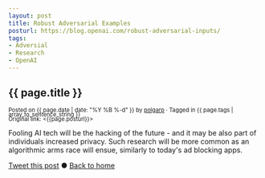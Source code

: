 ```yaml
---
layout: post
title: Robust Adversarial Examples
posturl: https://blog.openai.com/robust-adversarial-inputs/
tags: 
- Adversial
- Research
- OpenAI
---
```


## {{ page.title }}
<span style="font-size: 0.8em; line-height: 0.8em">Posted on {{ page.date | date: "%Y %B %-d" }} by <a href="https://twitter.com/polgarp">polgarp</a> &middot; Tagged in {{ page.tags | array_to_sentence_string }}</span>  
<span style="font-size: 0.8em; line-height: 0.8em">Original link: <{{page.posturl}}></span>   

Fooling AI tech will be the hacking of the future - and it may be also part of individuals increased privacy. Such research will be more common as an algorithmic arms race will ensue, similarly to today's ad blocking apps.


<!--more-->
<a href="http://twitter.com/share?text={{page.title}}&url={{page.url}}&via=polgarp" target="_blank">Tweet this post</a> &#x25cf; <a href="{{ site.baseurl }}">Back to home</a>
